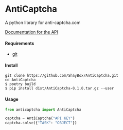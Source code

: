 # AntiCaptcha
A python library for anti-captcha.com

[Documentation for the API](https://anti-captcha.com/apidoc)

#### Requirements
- [git](https://git-scm.com/)

#### Install
```
git clone https://github.com/ShayBox/AntiCaptcha.git
cd AntiCaptcha
$ poetry build
$ pip install dist/AntiCaptcha-0.1.0.tar.gz --user
```

#### Usage

```py
from anticaptcha import AntiCaptcha

captcha = AntiCaptcha("API KEY")
captcha.solve({"TASK": "OBJECT"})
```